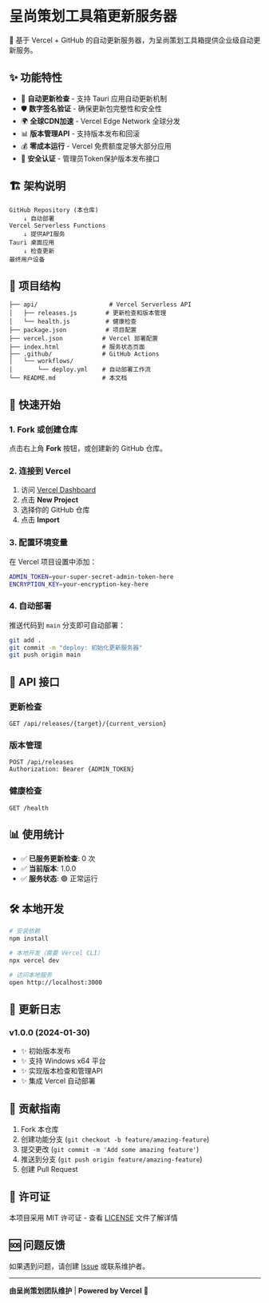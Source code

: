 # 呈尚策划工具箱更新服务器

🚀 基于 Vercel + GitHub 的自动更新服务器，为呈尚策划工具箱提供企业级自动更新服务。

## ✨ 功能特性

- 🔄 **自动更新检查** - 支持 Tauri 应用自动更新机制
- 🛡️ **数字签名验证** - 确保更新包完整性和安全性  
- 🌍 **全球CDN加速** - Vercel Edge Network 全球分发
- 📊 **版本管理API** - 支持版本发布和回滚
- 💰 **零成本运行** - Vercel 免费额度足够大部分应用
- 🔐 **安全认证** - 管理员Token保护版本发布接口

## 🏗️ 架构说明

```
GitHub Repository (本仓库)
    ↓ 自动部署
Vercel Serverless Functions
    ↓ 提供API服务  
Tauri 桌面应用
    ↓ 检查更新
最终用户设备
```

## 📁 项目结构

```
├── api/                    # Vercel Serverless API
│   ├── releases.js        # 更新检查和版本管理
│   └── health.js          # 健康检查
├── package.json           # 项目配置
├── vercel.json           # Vercel 部署配置
├── index.html            # 服务状态页面
├── .github/              # GitHub Actions
│   └── workflows/
│       └── deploy.yml    # 自动部署工作流
└── README.md             # 本文档
```

## 🚀 快速开始

### 1. Fork 或创建仓库

点击右上角 **Fork** 按钮，或创建新的 GitHub 仓库。

### 2. 连接到 Vercel

1. 访问 [Vercel Dashboard](https://vercel.com/dashboard)
2. 点击 **New Project**
3. 选择你的 GitHub 仓库
4. 点击 **Import** 

### 3. 配置环境变量

在 Vercel 项目设置中添加：

```bash
ADMIN_TOKEN=your-super-secret-admin-token-here
ENCRYPTION_KEY=your-encryption-key-here
```

### 4. 自动部署

推送代码到 `main` 分支即可自动部署：

```bash
git add .
git commit -m "deploy: 初始化更新服务器"
git push origin main
```

## 🔧 API 接口

### 更新检查
```http
GET /api/releases/{target}/{current_version}
```

### 版本管理  
```http
POST /api/releases
Authorization: Bearer {ADMIN_TOKEN}
```

### 健康检查
```http
GET /health
```

## 📊 使用统计

- ✅ **已服务更新检查**: 0 次
- ✅ **当前版本**: 1.0.0  
- ✅ **服务状态**: 🟢 正常运行

## 🛠️ 本地开发

```bash
# 安装依赖
npm install

# 本地开发（需要 Vercel CLI）
npx vercel dev

# 访问本地服务
open http://localhost:3000
```

## 📝 更新日志

### v1.0.0 (2024-01-30)
- ✨ 初始版本发布
- ✨ 支持 Windows x64 平台
- ✨ 实现版本检查和管理API
- ✨ 集成 Vercel 自动部署

## 🤝 贡献指南

1. Fork 本仓库
2. 创建功能分支 (`git checkout -b feature/amazing-feature`)
3. 提交更改 (`git commit -m 'Add some amazing feature'`)
4. 推送到分支 (`git push origin feature/amazing-feature`)
5. 创建 Pull Request

## 📄 许可证

本项目采用 MIT 许可证 - 查看 [LICENSE](LICENSE) 文件了解详情

## 🆘 问题反馈

如果遇到问题，请创建 [Issue](../../issues) 或联系维护者。

---

**由呈尚策划团队维护** | **Powered by Vercel** 🚀
